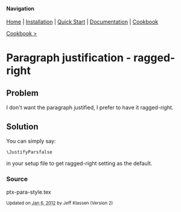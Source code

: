 #### Navigation

[Home](../home/README.md)  | [Installation](../installation/README.md) | [Quick Start](../quick-start/README.md) | [Documentation](../documentation/README.md) | [Cookbook ](README.md)

[Cookbook >](README.md)


# <span class="entry-title">Paragraph justification - ragged-right</span>

## <a name="TOC-Problem">Problem</a>

<a name="TOC-Problem">

I don't want the paragraph justified, I prefer to have it ragged-right.

</a>

## <a name="TOC-Problem"></a><a name="TOC-Solution">Solution</a>

<a name="TOC-Solution">

You can simply say:


`\JustifyParsfalse`


in your setup file to get ragged-right setting as the default.

</a>

### <a name="TOC-Solution"></a><a name="TOC-Source">Source</a>

<a name="TOC-Source">

ptx-para-style.tex

</a>

<small>Updated on <abbr class="updated" title="2012-01-06T15:29:04.229Z">Jan 6, 2012</abbr> by <span class="author"><span class="vcard">Jeff Klassen</span> </span>(Version <span class="sites:revision">2</span>)</small>
